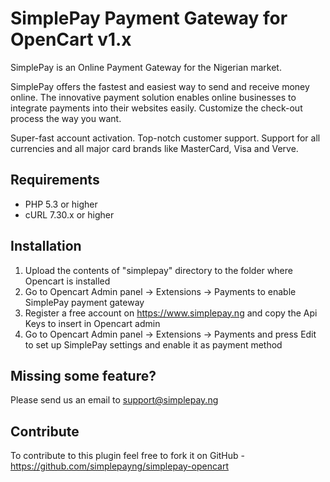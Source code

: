 # SimplePay Payment Gateway for OpenCart v1.x

SimplePay is an Online Payment Gateway for the Nigerian market.

SimplePay offers the fastest and easiest way to send and receive money online. The innovative payment solution enables online businesses to integrate payments into their websites easily. Customize the check-out process the way you want.

Super-fast account activation. Top-notch customer support. Support for all currencies and all major card brands like MasterCard, Visa and Verve.

## Requirements
* PHP 5.3 or higher
* cURL 7.30.x or higher

## Installation
1. Upload the contents of "simplepay" directory to the folder where Opencart is installed
2. Go to Opencart Admin panel -> Extensions -> Payments to enable SimplePay payment gateway
3. Register a free account on https://www.simplepay.ng and copy the Api Keys to insert in Opencart admin
4. Go to Opencart Admin panel -> Extensions -> Payments and press Edit to set up SimplePay settings and enable it as payment method

## Missing some feature?
Please send us an email to support@simplepay.ng

## Contribute
To contribute to this plugin feel free to fork it on GitHub - https://github.com/simplepayng/simplepay-opencart
